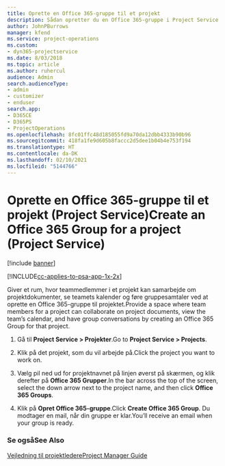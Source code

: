 ```yaml
---
title: Oprette en Office 365-gruppe til et projekt
description: Sådan opretter du en Office 365-gruppe i Project Service
author: JohnPBurrows
manager: kfend
ms.service: project-operations
ms.custom:
- dyn365-projectservice
ms.date: 8/03/2018
ms.topic: article
ms.author: ruhercul
audience: Admin
search.audienceType:
- admin
- customizer
- enduser
search.app:
- D365CE
- D365PS
- ProjectOperations
ms.openlocfilehash: 8fc01ffc48d185055fd9a70da12dbb4333b90b96
ms.sourcegitcommit: 418fa1fe9d605b8faccc2d5dee1b04b4e753f194
ms.translationtype: HT
ms.contentlocale: da-DK
ms.lasthandoff: 02/10/2021
ms.locfileid: "5144766"
---
```

# <a name="create-an-office-365-group-for-a-project-project-service"></a><span data-ttu-id="ae09d-103">Oprette en Office 365-gruppe til et projekt (Project Service)</span><span class="sxs-lookup"><span data-stu-id="ae09d-103">Create an Office 365 Group for a project (Project Service)</span></span>

[!include [banner](../includes/psa-now-project-operations.md)]

[!INCLUDE[cc-applies-to-psa-app-1x-2x](../includes/cc-applies-to-psa-app-1x-2x.md)]

<span data-ttu-id="ae09d-104">Giver et rum, hvor teammedlemmer i et projekt kan samarbejde om projektdokumenter, se teamets kalender og føre gruppesamtaler ved at oprette en Office 365-gruppe til projektet.</span><span class="sxs-lookup"><span data-stu-id="ae09d-104">Provide a space where team members for a project can collaborate on project documents, view the team’s calendar, and have group conversations by creating an Office 365 Group for that project.</span></span>  
  
1.  <span data-ttu-id="ae09d-105">Gå til **Project Service > Projekter**.</span><span class="sxs-lookup"><span data-stu-id="ae09d-105">Go to **Project Service > Projects**.</span></span>  
  
2.  <span data-ttu-id="ae09d-106">Klik på det projekt, som du vil arbejde på.</span><span class="sxs-lookup"><span data-stu-id="ae09d-106">Click the project you want to work on.</span></span>  
  
3.  <span data-ttu-id="ae09d-107">Vælg pil ned ud for projektnavnet på linjen øverst på skærmen, og klik derefter på **Office 365 Grupper**.</span><span class="sxs-lookup"><span data-stu-id="ae09d-107">In the bar across the top of the screen, select the down arrow next to the project name, and then click **Office 365 Groups**.</span></span>  
  
4.  <span data-ttu-id="ae09d-108">Klik på **Opret Office 365-gruppe**.</span><span class="sxs-lookup"><span data-stu-id="ae09d-108">Click **Create Office 365 Group**.</span></span> <span data-ttu-id="ae09d-109">Du modtager en mail, når din gruppe er klar.</span><span class="sxs-lookup"><span data-stu-id="ae09d-109">You’ll receive an email when your group is ready.</span></span>  
  
### <a name="see-also"></a><span data-ttu-id="ae09d-110">Se også</span><span class="sxs-lookup"><span data-stu-id="ae09d-110">See Also</span></span>  
 [<span data-ttu-id="ae09d-111">Vejledning til projektledere</span><span class="sxs-lookup"><span data-stu-id="ae09d-111">Project Manager Guide</span></span>](../psa/project-manager-guide.md)
